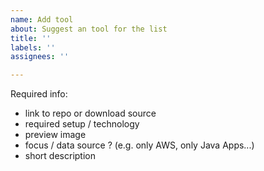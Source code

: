 ```yaml
---
name: Add tool
about: Suggest an tool for the list
title: ''
labels: ''
assignees: ''

---
```


Required info:

* link to repo or download source
* required setup / technology
* preview image
* focus / data source ? (e.g. only AWS, only Java Apps...)
* short description
